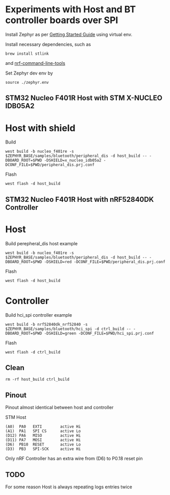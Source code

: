 Experiments with Host and BT controller boards over SPI
==============================================

Install Zephyr as per [Getting Started Guide](https://docs.zephyrproject.org/latest/develop/getting_started/index.html)
using virtual env.

Install necessary dependencies, such as
```
brew install stlink
```
and [nrf-command-line-tools](https://www.nordicsemi.com/Products/Development-tools/nrf-command-line-tools/download)


Set Zephyr dev env by
```
source ./zephyr.env
```

STM32 Nucleo F401R Host with STM X-NUCLEO IDB05A2
----------------------------------------------

# Host with shield
Build

```
west build -b nucleo_f401re -s $ZEPHYR_BASE/samples/bluetooth/peripheral_dis -d host_build -- -DBOARD_ROOT=$PWD -DSHIELD=x_nucleo_idb05a2 -DCONF_FILE=$PWD/peripheral_dis.prj.conf
```

Flash
```
west flash -d host_build
```

STM32 Nucleo F401R Host with nRF52840DK Controller
----------------------------------------------

# Host
Build perepheral_dis host example

```
west build -b nucleo_f401re -s $ZEPHYR_BASE/samples/bluetooth/peripheral_dis -d host_build -- -DBOARD_ROOT=$PWD -DSHIELD=red -DCONF_FILE=$PWD/peripheral_dis.prj.conf
```

Flash
```
west flash -d host_build
```

# Controller
Build hci_spi controller example

```
west build -b nrf52840dk_nrf52840 -s $ZEPHYR_BASE/samples/bluetooth/hci_spi -d ctrl_build -- -DBOARD_ROOT=$PWD -DSHIELD=green -DCONF_FILE=$PWD/hci_spi.prj.conf
```

Flash
```
west flash -d ctrl_build
```

Clean
----------------------------------------------
```
rm -rf host_build ctrl_build
```

Pinout
----------------------------------------------

Pinout almost identical between host and controller

STM Host
```
(A0)  PA0   EXTI		active Hi
(A1)  PA1   SPI CS		active Lo
(D12) PA6   MISO		active Hi
(D11) PA7   MOSI		active Hi
(D6)  PB10  RESET		active Lo
(D3)  PB3   SPI-SCK		active Hi
```

Only nRF Controller has an extra wire from (D6) to P0.18 reset pin

TODO
----------------------------------------------

For some reason Host is always repeating logs entries twice
